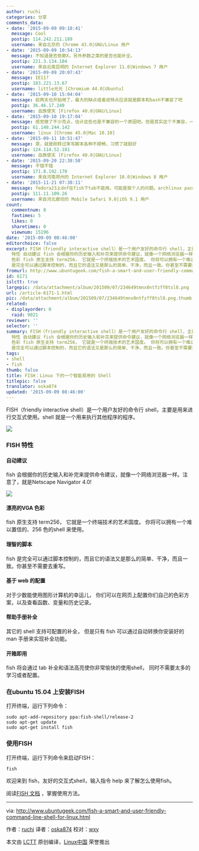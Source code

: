 ```yaml
---
author: ruchi
categories: 分享
comments_data:
- date: '2015-09-09 09:18:41'
  message: Cool
  postip: 114.242.211.189
  username: 来自北京的 Chrome 43.0|GNU/Linux 用户
- date: '2015-09-09 10:54:13'
  message: 不知道是否依赖X，另外参数之类的是否也能补全。
  postip: 221.3.134.104
  username: 来自云南昆明的 Internet Explorer 11.0|Windows 7 用户
- date: '2015-09-09 20:07:43'
  message: IE11?
  postip: 183.221.13.67
  username: little光光 [Chromium 44.0|Ubuntu]
- date: '2015-09-10 15:04:04'
  message: 前两天也开始用了，最大的缺点或者说特点应该就是脚本和bash不兼容了吧
  postip: 36.46.17.240
  username: 血族使天 [Firefox 40.0|GNU/Linux]
- date: '2015-09-10 19:17:04'
  message: 感觉做了不少亮点，估计这些也是不兼容的一个原因吧。但是其实这个不兼容，一般来说没事——对于脚本来说，都会指明自己所需要用的解释器。
  postip: 61.148.244.142
  username: linux [Chrome 45.0|Mac 10.10]
- date: '2015-09-11 10:51:47'
  message: 恩，就是刚转过来写脚本各种不顺畅，习惯了就挺好
  postip: 124.114.52.181
  username: 血族使天 [Firefox 40.0|GNU/Linux]
- date: '2015-09-20 22:38:58'
  message: 不错不错
  postip: 171.8.192.170
  username: 来自河南郑州的 Internet Explorer 10.0|Windows 8 用户
- date: '2015-11-21 07:38:11'
  message: fedora23上dnf在fish下tab不能用。可能是我个人的问题。archlinux pacman没问题。
  postip: 111.11.109.26
  username: 来自河北廊坊的 Mobile Safari 9.0|iOS 9.1 用户
count:
  commentnum: 8
  favtimes: 5
  likes: 0
  sharetimes: 0
  viewnum: 15196
date: '2015-09-09 08:46:00'
editorchoice: false
excerpt: FISH（friendly interactive shell）是一个用户友好的命令行 shell，主要是用来进行交互式使用。shell 就是一个用来执行其他程序的程序。  FISH
  特性 自动建议 fish 会根据你的历史输入和补完来提供命令建议，就像一个网络浏览器一样。注意了，就是Netscape Navigator 4.0!  漂亮的VGA
  色彩 fish 原生支持 term256， 它就是一个终端技术的艺术国度。 你将可以拥有一个难以置信的、256 色的shell 来使用。 理智的脚本 fish
  是完全可以通过脚本控制的，而且它的语法又是那么的简单、干净，而且一致。你甚至不需要去重写。 基于 web 的配置
fromurl: http://www.ubuntugeek.com/fish-a-smart-and-user-friendly-command-line-shell-for-linux.html
id: 6171
islctt: true
largepic: /data/attachment/album/201509/07/234649tmnx0ntfzff8tsl8.png
url: /article-6171-1.html
pic: /data/attachment/album/201509/07/234649tmnx0ntfzff8tsl8.png.thumb.jpg
related:
- displayorder: 0
  raid: 9021
reviewer: ''
selector: ''
summary: FISH（friendly interactive shell）是一个用户友好的命令行 shell，主要是用来进行交互式使用。shell 就是一个用来执行其他程序的程序。  FISH
  特性 自动建议 fish 会根据你的历史输入和补完来提供命令建议，就像一个网络浏览器一样。注意了，就是Netscape Navigator 4.0!  漂亮的VGA
  色彩 fish 原生支持 term256， 它就是一个终端技术的艺术国度。 你将可以拥有一个难以置信的、256 色的shell 来使用。 理智的脚本 fish
  是完全可以通过脚本控制的，而且它的语法又是那么的简单、干净，而且一致。你甚至不需要去重写。 基于 web 的配置
tags:
- shell
- fish
thumb: false
title: FISH：Linux 下的一个智能易用的 Shell
titlepic: false
translator: oska874
updated: '2015-09-09 08:46:00'
---
```


FISH（friendly interactive shell）是一个用户友好的命令行 shell，主要是用来进行交互式使用。shell 就是一个用来执行其他程序的程序。


![](/data/attachment/album/201509/07/234649tmnx0ntfzff8tsl8.png)


### FISH 特性


#### 自动建议


fish 会根据你的历史输入和补完来提供命令建议，就像一个网络浏览器一样。注意了，就是Netscape Navigator 4.0!


![](/data/attachment/album/201509/07/234731dhzpb2xbjpa9bep9.gif)


#### 漂亮的VGA 色彩


fish 原生支持 term256， 它就是一个终端技术的艺术国度。 你将可以拥有一个难以置信的、256 色的shell 来使用。


#### 理智的脚本


fish 是完全可以通过脚本控制的，而且它的语法又是那么的简单、干净，而且一致。你甚至不需要去重写。


#### 基于 web 的配置


对于少数能使用图形计算机的幸运儿， 你们可以在网页上配置你们自己的色彩方案，以及查看函数、变量和历史记录。


#### 帮助手册补全


其它的 shell 支持可配置的补全， 但是只有 fish 可以通过自动转换你安装好的 man 手册来实现补全功能。


#### 开箱即用


fish 将会通过 tab 补全和语法高亮使你非常愉快的使用shell， 同时不需要太多的学习或者配置。


### 在ubuntu 15.04 上安装FISH


打开终端，运行下列命令：



```
sudo apt-add-repository ppa:fish-shell/release-2
sudo apt-get update
sudo apt-get install fish

```

### 使用FISH


打开终端，运行下列命令来启动FISH：



```
fish

```

欢迎来到 fish，友好的交互式shell，输入指令 help 来了解怎么使用fish。


阅读[FISH 文档](http://fishshell.com/docs/current/index.html#introduction) ，掌握使用方法。




---


via: <http://www.ubuntugeek.com/fish-a-smart-and-user-friendly-command-line-shell-for-linux.html>


作者：[ruchi](http://www.ubuntugeek.com/author/ubuntufix) 译者：[oska874](https://github.com/oska874) 校对：[wxy](https://github.com/wxy)


本文由 [LCTT](https://github.com/LCTT/TranslateProject) 原创编译，[Linux中国](https://linux.cn/) 荣誉推出